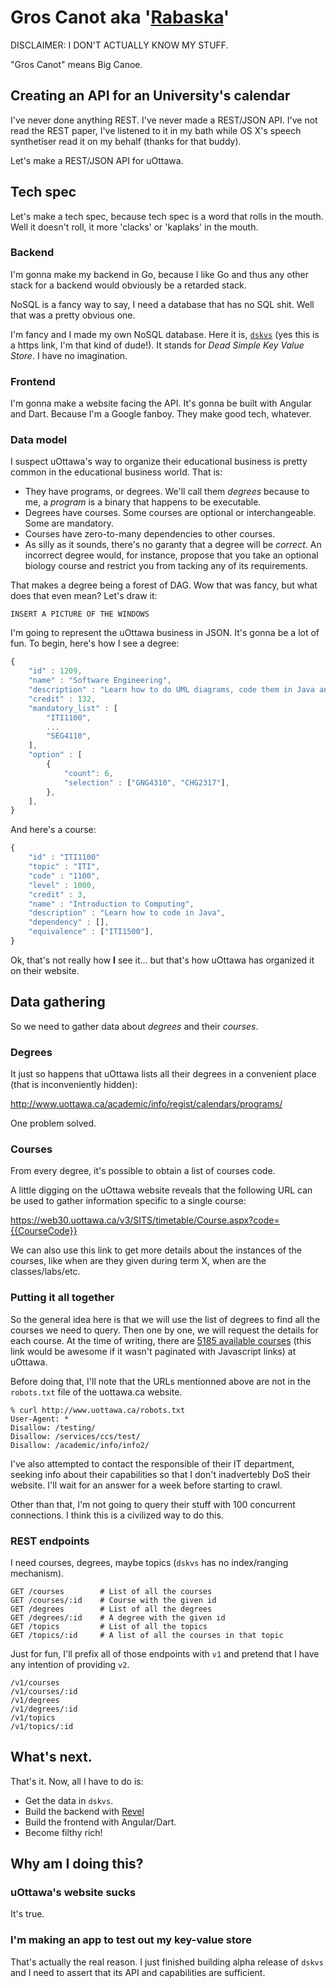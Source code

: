 # Gros Canot aka '[Rabaska](https://fr.wikipedia.org/wiki/Rabaska)'

DISCLAIMER: I DON'T ACTUALLY KNOW MY STUFF.

"Gros Canot" means Big Canoe.

## Creating an API for an University's calendar

I've never done anything REST.  I've never made a REST/JSON API.  I've not read
the REST paper, I've listened to it in my bath while OS X's speech
synthetiser read it on my behalf (thanks for that buddy).

Let's make a REST/JSON API for uOttawa.

## Tech spec

Let's make a tech spec, because tech spec is a word that rolls in the mouth.
Well it doesn't roll, it more 'clacks' or 'kaplaks' in the mouth.

### Backend
I'm gonna make my backend in Go, because I like Go and thus any other stack for a backend would obviously be a retarded stack.

NoSQL is a fancy way to say, I need a database that has no SQL shit.  Well that
was a pretty obvious one.

I'm fancy and I made my own NoSQL database.  Here it is,
[`dskvs`](https://github.com/aybabtme/dskvs) (yes this is a https link, I'm that
kind of dude!). It stands for _Dead Simple Key Value Store_.  I have no
imagination.

### Frontend

I'm gonna make a website facing the API.  It's gonna be built with Angular and
Dart.  Because I'm a Google fanboy.  They make good tech, whatever.

### Data model

I suspect uOttawa's way to organize their educational business is pretty common
in the educational business world.  That is:

* They have programs, or degrees. We'll call them _degrees_ because to me, a _program_ is a binary that happens to be executable.
* Degrees have courses.  Some courses are optional or interchangeable. Some
are mandatory.
* Courses have zero-to-many dependencies to other courses.
* As silly as it sounds, there's no garanty that a degree will be _correct_.
An incorrect degree would, for instance, propose that you take an optional
biology course and restrict you from tacking any of its requirements.

That makes a degree being a forest of DAG.  Wow that was fancy, but what does
that even mean?  Let's draw it:

``` INSERT A PICTURE OF THE WINDOWS ```

I'm going to represent the uOttawa business in JSON.  It's gonna be a lot of
fun. To begin, here's how I see a degree:

```Javascript
{
	"id" : 1209,
	"name" : "Software Engineering",
	"description" : "Learn how to do UML diagrams, code them in Java and lose your soul doing so.",
	"credit" : 132,
	"mandatory_list" : [
		"ITI1100",
		...
		"SEG4110",
	],
	"option" : [
		{
			"count": 6,
			"selection" : ["GNG4310", "CHG2317"],
		},
	],
}
```

And here's a course:
```Javascript
{
	"id" : "ITI1100"
	"topic" : "ITI",
	"code" : "1100",
	"level" : 1000,
	"credit" : 3,
	"name" : "Introduction to Computing",
	"description" : "Learn how to code in Java",
	"dependency" : [],
	"equivalence" : ["ITI1500"],
}
```

Ok, that's not really how __I__ see it... but that's how uOttawa has organized it on their website.

## Data gathering

So we need to gather data about _degrees_ and their _courses_.

### Degrees
It just so happens that uOttawa lists all their degrees in a convenient
place (that is inconveniently hidden):

http://www.uottawa.ca/academic/info/regist/calendars/programs/

One problem solved.

### Courses

From every degree, it's possible to obtain a list of courses code.

A little digging on the uOttawa website reveals that the following URL can be
used to gather information specific to a single course:

https://web30.uottawa.ca/v3/SITS/timetable/Course.aspx?code={{CourseCode}}

We can also use this link to get more details about the instances of the
courses, like when are they given during term X, when are the classes/labs/etc.

### Putting it all together

So the general idea here is that we will use the list of degrees to find all the courses we need to query.  Then one by one, we will request the details for each course.  At the time of writing, there are [5185 available courses](https://web30.uottawa.ca/v3/SITS/timetable/SearchResults.aspx) (this link would be awesome if it wasn't paginated with Javascript links) at uOttawa.

Before doing that, I'll note that the URLs mentionned above are not in the `robots.txt` file of the uottawa.ca website.

```
% curl http://www.uottawa.ca/robots.txt
User-Agent: *
Disallow: /testing/
Disallow: /services/ccs/test/
Disallow: /academic/info/info2/
```

I've also attempted to contact the responsible of their IT department, seeking info about their capabilities so that I don't inadvertebly DoS their website. I'll wait for an answer for a week before starting to crawl.

Other than that, I'm not going to query their stuff with 100 concurrent connections.  I think this is a civilized way to do this.

### REST endpoints

I need courses, degrees, maybe topics (`dskvs` has no index/ranging mechanism).

```
GET /courses 		# List of all the courses
GET /courses/:id	# Course with the given id
GET /degrees 		# List of all the degrees
GET /degrees/:id 	# A degree with the given id
GET /topics 		# List of all the topics
GET /topics/:id 	# A list of all the courses in that topic
```

Just for fun, I'll prefix all of those endpoints with `v1` and pretend that I have any intention of providing `v2`.

```
/v1/courses
/v1/courses/:id
/v1/degrees
/v1/degrees/:id
/v1/topics
/v1/topics/:id
```

## What's next.

That's it.  Now, all I have to do is:

* Get the data in `dskvs`.
* Build the backend with [Revel](http://robfig.github.io/revel/)
* Build the frontend with Angular/Dart.
* Become filthy rich!

## Why am I doing this?

### uOttawa's website sucks
It's true.

### I'm making an app to test out my key-value store
That's actually the real reason.  I just finished building alpha release of `dskvs` and I need to assert that its API and capabilities are sufficient.

